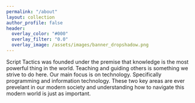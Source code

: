 ```yaml
---
permalink: "/about"
layout: collection
author_profile: false
header:
  overlay_color: "#000"
  overlay_filter: "0.0"
  overlay_image: /assets/images/banner_dropshadow.png
---
```

Script Tactics was founded under the premise that knowledge is the most powerful thing in the world. Teaching and guiding others is something we strive to do here. Our main focus is on technology. Specifically programming and information technology. These two key areas are ever prevelant in our modern society and understanding how to navigate this modern world is just as important.